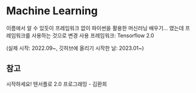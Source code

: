 # Machine Learning

이름에서 알 수 있듯이 프레임워크 없이 파이썬을 활용한 머신러닝 배우기... 였는데 프레임워크를 사용하는 것으로 변경
사용 프레임워크: Tensorflow 2.0

(실제 시작: 2022.09~, 깃허브에 올리기 시작한 날: 2023.01~)

## 참고
시작하세요! 텐서플로 2.0 프로그래밍 - 김환희
